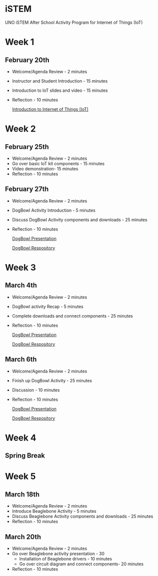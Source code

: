 # iSTEM
UNO iSTEM After School Activity Program for Internet of Things (IoT)

# Week 1 

## February 20th
* Welcome/Agenda Review - 2 minutes
* Instructor and Student Introduction - 15 minutes
* Introduction to IoT slides and video - 15 minutes
* Reflection - 10 minutes

  [Introduction to Internet of Things (IoT)](https://drive.google.com/open?id=1x9OGpw3oagNy78CzPcWpCijFoj0dta14)

# Week 2

## February 25th 
* Welcome/Agenda Review - 2 minutes
* Go over basic IoT kit components - 15 minutes
* Video demonstration- 15 minutes
* Reflection - 10 minutes

## February 27th 
* Welcome/Agenda Review - 2 minutes
* DogBowl Activity Introduction - 5 minutes
* Discuss DogBowl Activity components and downloads - 25 minutes
* Reflection - 10 minutes

  [DogBowl Presentation]
  
  
  [DogBowl Respository]
  
  [DogBowl Presentation]: https://drive.google.com/open?id=1Vjx98qgrHOb0J22CDgLreN1sCz7dzwO7
  [Dogbowl Respository]: https://github.com/SachinPawaskarUNO/IoT-DogBowl
# Week 3

## March 4th 
* Welcome/Agenda Review - 2 minutes
* DogBowl activity Recap - 5 minutes
* Complete downloads and connect components - 25 minutes
* Reflection - 10 minutes

  [DogBowl Presentation]
  
  
  [DogBowl Respository]

## March 6th 
* Welcome/Agenda Review - 2 minutes
* Finish up DogBowl Activity - 25 minutes
* Discussion - 10 minutes
* Reflection - 10 minutes

  [DogBowl Presentation]
  
  
  [DogBowl Respository]

# Week 4

## Spring Break

# Week 5 

## March 18th
* Welcome/Agenda Review - 2 minutes
* Introduce Beaglebone Activity - 5 minutes
* Discuss Beaglebone Activity components and downloads - 25 minutes
* Reflection - 10 minutes

## March 20th
* Welcome/Agenda Review - 2 minutes
* Go over Beaglebone activity presentation - 30
  * Installation of Beaglebone drivers - 10 minutes
  *  Go over circuit diagram and connect components- 20 minutes
* Reflection - 10 minutes
